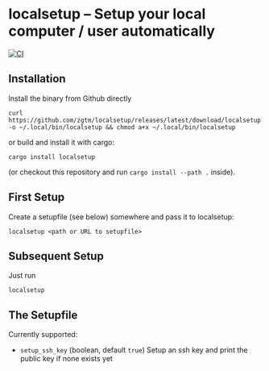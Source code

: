 # localsetup – Setup your local computer / user automatically

[![CI](https://github.com/zgtm/localsetup/actions/workflows/ci.yaml/badge.svg)](https://github.com/zgtm/localsetup/actions/workflows/ci.yaml)


## Installation

Install the binary from Github directly
```
curl https://github.com/zgtm/localsetup/releases/latest/download/localsetup -o ~/.local/bin/localsetup && chmod a+x ~/.local/bin/localsetup
```

or build and install it with cargo:
```
cargo install localsetup
```
(or checkout this repository and run `cargo install --path .` inside).

## First Setup

Create a setupfile (see below) somewhere and pass it to localsetup:

```
localsetup <path or URL to setupfile>
```

## Subsequent Setup

Just run
```
localsetup
```

## The Setupfile

Currently supported:

 - `setup_ssh_key` (boolean, default `true`) Setup an ssh key and print the public key if none exists yet
